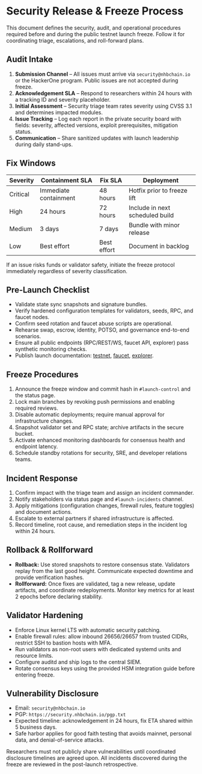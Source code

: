 # Security Release & Freeze Process

This document defines the security, audit, and operational procedures required before and during the public testnet launch freeze. Follow it for coordinating triage, escalations, and roll-forward plans.

## Audit Intake

1. **Submission Channel** – All issues must arrive via `security@nhbchain.io` or the HackerOne program. Public issues are not accepted during freeze.
2. **Acknowledgement SLA** – Respond to researchers within 24 hours with a tracking ID and severity placeholder.
3. **Initial Assessment** – Security triage team rates severity using CVSS 3.1 and determines impacted modules.
4. **Issue Tracking** – Log each report in the private security board with fields: severity, affected versions, exploit prerequisites, mitigation status.
5. **Communication** – Share sanitized updates with launch leadership during daily stand-ups.

## Fix Windows

| Severity | Containment SLA | Fix SLA | Deployment |
| --- | --- | --- | --- |
| Critical | Immediate containment | 48 hours | Hotfix prior to freeze lift |
| High | 24 hours | 72 hours | Include in next scheduled build |
| Medium | 3 days | 7 days | Bundle with minor release |
| Low | Best effort | Best effort | Document in backlog |

If an issue risks funds or validator safety, initiate the freeze protocol immediately regardless of severity classification.

## Pre-Launch Checklist

* Validate state sync snapshots and signature bundles.
* Verify hardened configuration templates for validators, seeds, RPC, and faucet nodes.
* Confirm seed rotation and faucet abuse scripts are operational.
* Rehearse swap, escrow, identity, POTSO, and governance end-to-end scenarios.
* Ensure all public endpoints (RPC/REST/WS, faucet API, explorer) pass synthetic monitoring checks.
* Publish launch documentation: [testnet](../launch/testnet.md), [faucet](../launch/faucet.md), [explorer](../launch/explorer.md).

## Freeze Procedures

1. Announce the freeze window and commit hash in `#launch-control` and the status page.
2. Lock main branches by revoking push permissions and enabling required reviews.
3. Disable automatic deployments; require manual approval for infrastructure changes.
4. Snapshot validator set and RPC state; archive artifacts in the secure bucket.
5. Activate enhanced monitoring dashboards for consensus health and endpoint latency.
6. Schedule standby rotations for security, SRE, and developer relations teams.

## Incident Response

1. Confirm impact with the triage team and assign an incident commander.
2. Notify stakeholders via status page and `#launch-incidents` channel.
3. Apply mitigations (configuration changes, firewall rules, feature toggles) and document actions.
4. Escalate to external partners if shared infrastructure is affected.
5. Record timeline, root cause, and remediation steps in the incident log within 24 hours.

## Rollback & Rollforward

* **Rollback:** Use stored snapshots to restore consensus state. Validators replay from the last good height. Communicate expected downtime and provide verification hashes.
* **Rollforward:** Once fixes are validated, tag a new release, update artifacts, and coordinate redeployments. Monitor key metrics for at least 2 epochs before declaring stability.

## Validator Hardening

* Enforce Linux kernel LTS with automatic security patching.
* Enable firewall rules: allow inbound 26656/26657 from trusted CIDRs, restrict SSH to bastion hosts with MFA.
* Run validators as non-root users with dedicated systemd units and resource limits.
* Configure auditd and ship logs to the central SIEM.
* Rotate consensus keys using the provided HSM integration guide before entering freeze.

## Vulnerability Disclosure

* Email: `security@nhbchain.io`
* PGP: `https://security.nhbchain.io/pgp.txt`
* Expected timeline: acknowledgement in 24 hours, fix ETA shared within 5 business days.
* Safe harbor applies for good faith testing that avoids mainnet, personal data, and denial-of-service attacks.

Researchers must not publicly share vulnerabilities until coordinated disclosure timelines are agreed upon. All incidents discovered during the freeze are reviewed in the post-launch retrospective.
